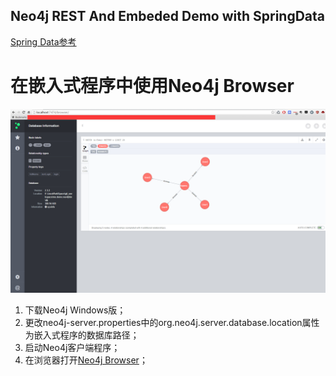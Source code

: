 Neo4j REST And Embeded Demo with SpringData
--- 
[Spring Data参考](http://www.javabeat.net/spring-data-neo4j/)

# 在嵌入式程序中使用Neo4j Browser
![SuperUser查询示例](/bin/img/GraphDemo.png)
1. 下载Neo4j Windows版；  
2. 更改neo4j-server.properties中的org.neo4j.server.database.location属性为嵌入式程序的数据库路径；
3. 启动Neo4j客户端程序；
4. 在浏览器打开[Neo4j Browser](http://localhost:7474/browser/)；
